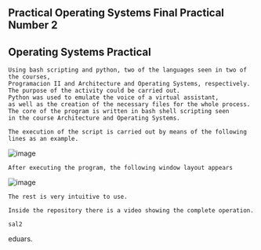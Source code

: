 ## Practical Operating Systems Final Practical Number 2
## Operating Systems Practical

    Using bash scripting and python, two of the languages seen in two of the courses,
    Programacion II and Architecture and Operating Systems, respectively.
    The purpose of the activity could be carried out.
    Python was used to emulate the voice of a virtual assistant, 
    as well as the creation of the necessary files for the whole process.
    The core of the program is written in bash shell scripting seen 
    in the course Architecture and Operating Systems.
    
    The execution of the script is carried out by means of the following lines as an example.
![image](https://user-images.githubusercontent.com/68311868/153775663-e247abe6-64f9-4e94-82a5-f31f2005e6ed.png)
    
    After executing the program, the following window layout appears
    
![image](https://user-images.githubusercontent.com/68311868/153775840-88e40882-d467-4559-935f-60f543c08b5c.png)

    The rest is very intuitive to use. 
    
    Inside the repository there is a video showing the complete operation.
    
    sal2 
    
eduars.
    
    
